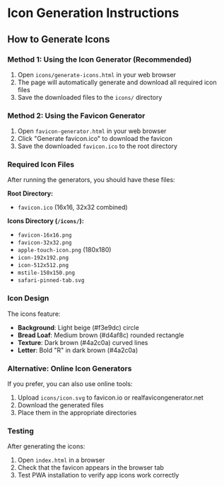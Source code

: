 # Icon Generation Instructions

## How to Generate Icons

### Method 1: Using the Icon Generator (Recommended)

1. Open `icons/generate-icons.html` in your web browser
2. The page will automatically generate and download all required icon files
3. Save the downloaded files to the `icons/` directory

### Method 2: Using the Favicon Generator

1. Open `favicon-generator.html` in your web browser
2. Click "Generate favicon.ico" to download the favicon
3. Save the downloaded `favicon.ico` to the root directory

### Required Icon Files

After running the generators, you should have these files:

**Root Directory:**
- `favicon.ico` (16x16, 32x32 combined)

**Icons Directory (`/icons/`):**
- `favicon-16x16.png`
- `favicon-32x32.png`
- `apple-touch-icon.png` (180x180)
- `icon-192x192.png`
- `icon-512x512.png`
- `mstile-150x150.png`
- `safari-pinned-tab.svg`

### Icon Design

The icons feature:
- **Background**: Light beige (#f3e9dc) circle
- **Bread Loaf**: Medium brown (#d4af8c) rounded rectangle
- **Texture**: Dark brown (#4a2c0a) curved lines
- **Letter**: Bold "R" in dark brown (#4a2c0a)

### Alternative: Online Icon Generators

If you prefer, you can also use online tools:
1. Upload `icons/icon.svg` to favicon.io or realfavicongenerator.net
2. Download the generated files
3. Place them in the appropriate directories

### Testing

After generating the icons:
1. Open `index.html` in a browser
2. Check that the favicon appears in the browser tab
3. Test PWA installation to verify app icons work correctly

